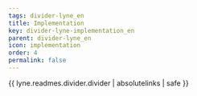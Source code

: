 ```yaml
---
tags: divider-lyne_en
title: Implementation
key: divider-lyne-implementation_en
parent: divider-lyne_en
icon: implementation
order: 4
permalink: false  
---
```

{{ lyne.readmes.divider.divider | absolutelinks | safe }}


